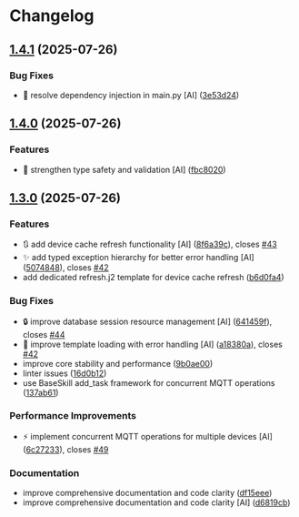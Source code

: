 # Changelog

## [1.4.1](https://github.com/stkr22/private-assistant-switch-skill-py/compare/v1.4.0...v1.4.1) (2025-07-26)


### Bug Fixes

* :bug: resolve dependency injection in main.py [AI] ([3e53d24](https://github.com/stkr22/private-assistant-switch-skill-py/commit/3e53d2441573121db37fa28ebb25daa7f7e43f19))

## [1.4.0](https://github.com/stkr22/private-assistant-switch-skill-py/compare/v1.3.0...v1.4.0) (2025-07-26)


### Features

* :safety_vest: strengthen type safety and validation [AI] ([fbc8020](https://github.com/stkr22/private-assistant-switch-skill-py/commit/fbc802005698c2e1159dea44309169a98208efb6))

## [1.3.0](https://github.com/stkr22/private-assistant-switch-skill-py/compare/v1.2.1...v1.3.0) (2025-07-26)


### Features

* :arrows_clockwise: add device cache refresh functionality [AI] ([8f6a39c](https://github.com/stkr22/private-assistant-switch-skill-py/commit/8f6a39c0cf319f2cd8fa51010f48545ef894fb78)), closes [#43](https://github.com/stkr22/private-assistant-switch-skill-py/issues/43)
* :sparkles: add typed exception hierarchy for better error handling [AI] ([5074848](https://github.com/stkr22/private-assistant-switch-skill-py/commit/5074848b4368c7d84f87002d933c632aec54b6bb)), closes [#42](https://github.com/stkr22/private-assistant-switch-skill-py/issues/42)
* add dedicated refresh.j2 template for device cache refresh ([b6d0fa4](https://github.com/stkr22/private-assistant-switch-skill-py/commit/b6d0fa4a0f3bd352edad5643af2da1a89aa000a9))


### Bug Fixes

* :lock: improve database session resource management [AI] ([641459f](https://github.com/stkr22/private-assistant-switch-skill-py/commit/641459f0233cbeff94e4530861da6aeffe420ad7)), closes [#44](https://github.com/stkr22/private-assistant-switch-skill-py/issues/44)
* :wrench: improve template loading with error handling [AI] ([a18380a](https://github.com/stkr22/private-assistant-switch-skill-py/commit/a18380aaef1e6d9a339ccadf61492ee11b9ef2d7)), closes [#42](https://github.com/stkr22/private-assistant-switch-skill-py/issues/42)
* improve core stability and performance ([9b0ae00](https://github.com/stkr22/private-assistant-switch-skill-py/commit/9b0ae008444a4c9fed881db9ae8ce66a520f00c4))
* linter issues ([16d0b12](https://github.com/stkr22/private-assistant-switch-skill-py/commit/16d0b129b7b8af12eb9320f8e984e16253ae3595))
* use BaseSkill add_task framework for concurrent MQTT operations ([137ab61](https://github.com/stkr22/private-assistant-switch-skill-py/commit/137ab61c413e758096169a5b05e9a4d33d1821ee))


### Performance Improvements

* :zap: implement concurrent MQTT operations for multiple devices [AI] ([6c27233](https://github.com/stkr22/private-assistant-switch-skill-py/commit/6c2723360da05ffe57e996d232d1098ac75d429e)), closes [#49](https://github.com/stkr22/private-assistant-switch-skill-py/issues/49)


### Documentation

* improve comprehensive documentation and code clarity ([df15eee](https://github.com/stkr22/private-assistant-switch-skill-py/commit/df15eeed3a484ccc872cd7ce4fa75afaeda23803))
* improve comprehensive documentation and code clarity [AI] ([d6819cb](https://github.com/stkr22/private-assistant-switch-skill-py/commit/d6819cb565791c8e24b36cfe8bfe5609daaaeeca))
